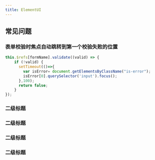```yaml
---
title: ElementUI
---
```



## 常见问题
### 表单校验时焦点自动跳转到第一个校验失败的位置

```javascript
this.$refs[formName].validate((valid) => {
    if (!valid) {
      setTimeout(()=>{
        var isError= document.getElementsByClassName("is-error");
        isError[0].querySelector('input').focus();
      },100);
      return false;
    }
});
```

### 二级标题
### 二级标题
### 二级标题
### 二级标题
